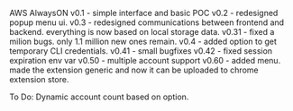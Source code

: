AWS AlwaysON
v0.1  - simple interface and basic POC
v0.2  - redesigned popup menu ui.
v0.3  - redesigned communications between frontend and backend. everything is now based on local storage data.
v0.31 - fixed a milion bugs. only 1.1 million new ones remain.
v0.4  - added option to get temporary CLI credentials.
v0.41 - small bugfixes
v0.42 - fixed session expiration env var
v0.50 - multiple account support
v0.60 - added menu. made the extension generic and now it can be uploaded to chrome extension store.


To Do:
Dynamic account count based on option.